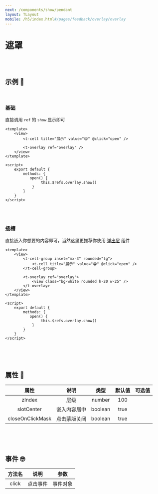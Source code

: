 ```yaml
---
next: /components/show/pendant
layout: TLayout
mobile: /h5/index.html#/pages/feedback/overlay/overlay
---
```


# 遮罩

<br />
<br />

## 示例 :thinking:

<br />


### 基础

直接调用 `ref` 的 `show` 显示即可

```vue{13}
<template>
    <view>
        <t-cell title="展示" value="😄" @click="open" />

        <t-overlay ref="overlay" />
    </view>
</template>

<script>
    export default {
        methods: {
           open() {
				this.$refs.overlay.show()
			}
        }
    }
</script>
```

<br />
<br />

### 插槽

直接嵌入你想要的内容即可，当然这里更推荐你使用 [弹出层](/tob-ui-doc/components/base/popup/) 组件

```vue{8}
<template>
    <view>
        <t-cell-group inset="mx-3" rounded="lg">
            <t-cell title="展示" value="😀" @click="open" />
        </t-cell-group>

        <t-overlay ref="overlay"> 
			<view class="bg-white rounded h-20 w-25" />
	    </t-overlay>
    </view>
</template>

<script>
    export default {
        methods: {
           open() {
				this.$refs.overlay.show()
			}
        }
    }
</script>
```

<br />
<br />
<br />

## 属性 :monocle_face:

|       属性       |     说明     |  类型   | 默认值 |    可选值     |
| :--------------: | :----------: | :-----: | :----: | :-----------: |
|      zIndex      |     层级     | number  |  100   |               |
|    slotCenter    | 嵌入内容居中 | boolean |  true  | <t-doc-boo /> |
| closeOnClickMask | 点击蒙版关闭 | boolean |  true  | <t-doc-boo /> |


<br />
<br />
<br />


## 事件 :nerd_face:

| 方法名 |   说明   |   参数   |
| :----: | :------: | :------: |
| click  | 点击事件 | 事件对象 |


<br />
<br />
<br />